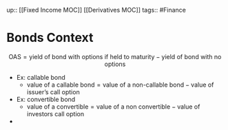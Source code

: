 up:: [[Fixed Income MOC]] [[Derivatives MOC]]
tags:: #Finance 
# Bonds Context
$$\text{OAS} = \text{yield of bond with options if held to maturity} - \text{yield of bond with no options}$$
- Ex: callable bond
	- $\text{value of a callable bond} = \text{value of a non-callable bond} - \text{value of issuer's call option}$
- Ex: convertible bond
	- $\text{value of a convertible} = \text{value of a non convertible} - \text{value of investors call option}$
- 